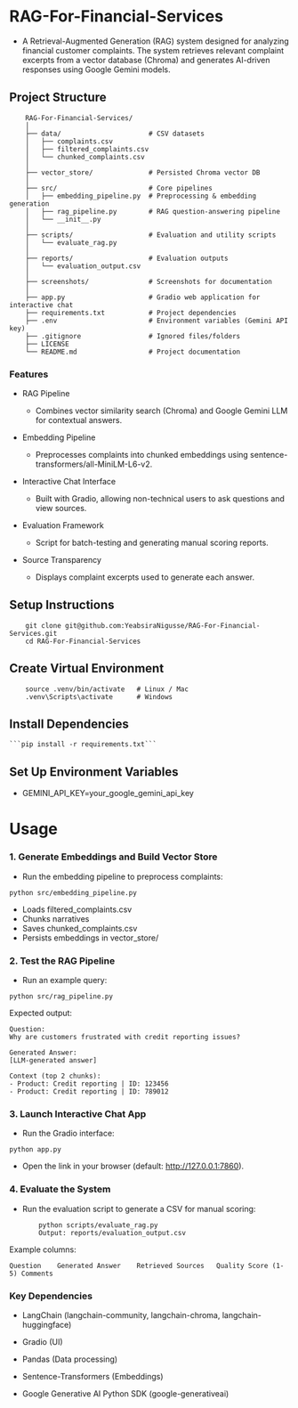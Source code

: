 # RAG-For-Financial-Services

- A Retrieval-Augmented Generation (RAG) system designed for analyzing financial customer complaints.
The system retrieves relevant complaint excerpts from a vector database (Chroma) and generates AI-driven responses using Google Gemini models.

## Project Structure

        RAG-For-Financial-Services/
        │
        ├── data/                      # CSV datasets
        │   ├── complaints.csv
        │   ├── filtered_complaints.csv
        │   └── chunked_complaints.csv
        │
        ├── vector_store/              # Persisted Chroma vector DB
        │
        ├── src/                       # Core pipelines
        │   ├── embedding_pipeline.py  # Preprocessing & embedding generation
        │   ├── rag_pipeline.py        # RAG question-answering pipeline
        │   └── __init__.py
        │
        ├── scripts/                   # Evaluation and utility scripts
        │   └── evaluate_rag.py
        │
        ├── reports/                   # Evaluation outputs
        │   └── evaluation_output.csv
        │
        ├── screenshots/               # Screenshots for documentation
        │
        ├── app.py                     # Gradio web application for interactive chat
        ├── requirements.txt           # Project dependencies
        ├── .env                       # Environment variables (Gemini API key)
        ├── .gitignore                 # Ignored files/folders
        ├── LICENSE
        └── README.md                  # Project documentation


### Features
- RAG Pipeline
    - Combines vector similarity search (Chroma) and Google Gemini LLM for contextual answers.

- Embedding Pipeline
    - Preprocesses complaints into chunked embeddings using sentence-transformers/all-MiniLM-L6-v2.

- Interactive Chat Interface
    - Built with Gradio, allowing non-technical users to ask questions and view sources.

- Evaluation Framework
    - Script for batch-testing and generating manual scoring reports.

- Source Transparency
    - Displays complaint excerpts used to generate each answer.

## Setup Instructions
```
    git clone git@github.com:YeabsiraNigusse/RAG-For-Financial-Services.git
    cd RAG-For-Financial-Services
```
## Create Virtual Environment
```    python3 -m venv .venv
    source .venv/bin/activate   # Linux / Mac
    .venv\Scripts\activate      # Windows
```
##  Install Dependencies
    ```pip install -r requirements.txt```

## Set Up Environment Variables

- GEMINI_API_KEY=your_google_gemini_api_key

# Usage
### 1. Generate Embeddings and Build Vector Store
- Run the embedding pipeline to preprocess complaints:
```
python src/embedding_pipeline.py
```
- Loads filtered_complaints.csv
- Chunks narratives
- Saves chunked_complaints.csv
- Persists embeddings in vector_store/

### 2. Test the RAG Pipeline
- Run an example query:

```
python src/rag_pipeline.py
```
Expected output:
```
Question:
Why are customers frustrated with credit reporting issues?

Generated Answer:
[LLM-generated answer]

Context (top 2 chunks):
- Product: Credit reporting | ID: 123456
- Product: Credit reporting | ID: 789012
```
### 3. Launch Interactive Chat App
- Run the Gradio interface:

```python app.py```
- Open the link in your browser (default: http://127.0.0.1:7860).

### 4. Evaluate the System
- Run the evaluation script to generate a CSV for manual scoring:
    ```
        python scripts/evaluate_rag.py
        Output: reports/evaluation_output.csv
    ```
Example columns:
``` 
Question	Generated Answer	Retrieved Sources	Quality Score (1-5)	Comments 
```

### Key Dependencies
- LangChain (langchain-community, langchain-chroma, langchain-huggingface)

- Gradio (UI)

- Pandas (Data processing)

- Sentence-Transformers (Embeddings)

- Google Generative AI Python SDK (google-generativeai)

